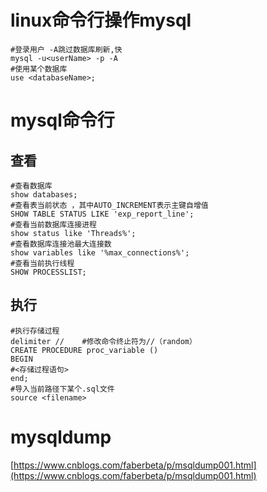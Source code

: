 # linux命令行操作mysql

```shell
#登录用户 -A跳过数据库刷新,快
mysql -u<userName> -p -A
#使用某个数据库
use <databaseName>;
```

# mysql命令行

## 查看

```mysql
#查看数据库
show databases;
#查看表当前状态 ，其中AUTO_INCREMENT表示主键自增值
SHOW TABLE STATUS LIKE 'exp_report_line';
#查看当前数据库连接进程
show status like 'Threads%';
#查看数据库连接池最大连接数
show variables like '%max_connections%';
#查看当前执行线程
SHOW PROCESSLIST;
```

## 执行

```mysql
#执行存储过程
delimiter //    #修改命令终止符为//（random）
CREATE PROCEDURE proc_variable ()
BEGIN
#<存储过程语句>
end;
#导入当前路径下某个.sql文件
source <filename>
```

# mysqldump

[https://www.cnblogs.com/faberbeta/p/msqldump001.html](https://www.cnblogs.com/faberbeta/p/msqldump001.html)